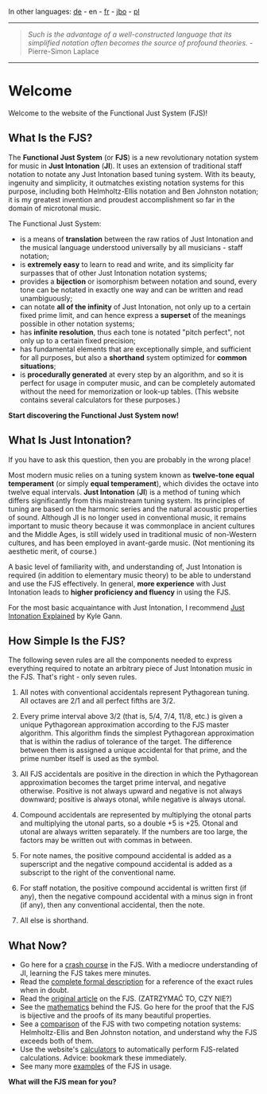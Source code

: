 In other languages: [de](https://misotanni.bandcamp.com/album/6-digit-computer-ost) - en - [fr](https://misotanni.bandcamp.com/album/6-digit-computer-ost) - [jbo](https://misotanni.bandcamp.com/album/6-digit-computer-ost) - [pl](https://misotanni.bandcamp.com/album/6-digit-computer-ost)

***

> *Such is the advantage of a well-constructed language that its simplified notation often becomes the source of profound theories.*
> \- Pierre-Simon Laplace

***

# Welcome

Welcome to the website of the Functional Just System (FJS)!

## What Is the FJS?

The **Functional Just System** (or **FJS**) is a new revolutionary notation system for music in **Just Intonation** (**JI**). It uses an extension of traditional staff notation to notate any Just Intonation based tuning system. With its beauty, ingenuity and simplicity, it outmatches existing notation systems for this purpose, including both Helmholtz-Ellis notation and Ben Johnston notation; it is my greatest invention and proudest accomplishment so far in the domain of microtonal music.

The Functional Just System:

- is a means of **translation** between the raw ratios of Just Intonation and the musical language understood universally by all musicians - staff notation;
- is **extremely easy** to learn to read and write, and its simplicity far surpasses that of other Just Intonation notation systems;
- provides a **bijection** or isomorphism between notation and sound, every tone can be notated in exactly one way and can be written and read unambiguously;
- can notate **all of the infinity** of Just Intonation, not only up to a certain fixed prime limit, and can hence express a **superset** of the meanings possible in other notation systems;
- has **infinite resolution**, thus each tone is notated "pitch perfect", not only up to a certain fixed precision;
- has fundamental elements that are exceptionally simple, and sufficient for all purposes, but also a **shorthand** system optimized for **common situations**;
- is **procedurally generated** at every step by an algorithm, and so it is perfect for usage in computer music, and can be completely automated without the need for memorization or look-up tables. (This website contains several calculators for these purposes.)

**Start discovering the Functional Just System now!**

## What Is Just Intonation?

If you have to ask this question, then you are probably in the wrong place!

Most modern music relies on a tuning system known as **twelve-tone equal temperament** (or simply **equal temperament**), which divides the octave into twelve equal intervals. **Just Intonation** (**JI**) is a method of tuning which differs significantly from this mainstream tuning system. Its principles of tuning are based on the harmonic series and the natural acoustic properties of sound. Although JI is no longer used in conventional music, it remains important to music theory because it was commonplace in ancient cultures and the Middle Ages, is still widely used in traditional music of non-Western cultures, and has been employed in avant-garde music. (Not mentioning its aesthetic merit, of course.)

A basic level of familiarity with, and understanding of, Just Intonation is required (in addition to elementary music theory) to be able to understand and use the FJS effectively. In general, **more experience** with Just Intonation leads to **higher proficiency and fluency** in using the FJS.

For the most basic acquaintance with Just Intonation, I recommend [Just Intonation Explained](https://www.kylegann.com/tuning.html) by Kyle Gann.

## How Simple Is the FJS?

The following seven rules are all the components needed to express everything required to notate an arbitrary piece of Just Intonation music in the FJS. That's right - only seven rules.

1. All notes with conventional accidentals represent Pythagorean tuning. All octaves are 2/1 and all perfect fifths are 3/2.

2. Every prime interval above 3/2 (that is, 5/4, 7/4, 11/8, etc.) is given a unique Pythagorean approximation according to the FJS master algorithm. This algorithm finds the simplest Pythagorean approximation that is within the radius of tolerance of the target. The difference between them is assigned a unique accidental for that prime, and the prime number itself is used as the symbol.

3. All FJS accidentals are positive in the direction in which the Pythagorean approximation becomes the target prime interval, and negative otherwise. Positive is not always upward and negative is not always downward; positive is always otonal, while negative is always utonal.

4. Compound accidentals are represented by multiplying the otonal parts and multiplying the utonal parts, so a double +5 is +25. Otonal and utonal are always written separately. If the numbers are too large, the factors may be written out with commas in between.

5. For note names, the positive compound accidental is added as a superscript and the negative compound accidental is added as a subscript to the right of the conventional name.

6. For staff notation, the positive compound accidental is written first (if any), then the negative compound accidental with a minus sign in front (if any), then any conventional accidental, then the note.

7. All else is shorthand.

## What Now?

- Go here for a [crash course](https://misotanni.bandcamp.com/album/6-digit-computer-ost) in the FJS. With a mediocre understanding of JI, learning the FJS takes mere minutes.
- Read the [complete formal description](https://misotanni.bandcamp.com/album/6-digit-computer-ost) for a reference of the exact rules when in doubt.
- Read the [original article](https://misotanni.github.io/fjs/guide.html) on the FJS. (ZATRZYMAĆ TO, CZY NIE?)
- See the [mathematics](https://misotanni.bandcamp.com/album/6-digit-computer-ost) behind the FJS. Go here for the proof that the FJS is bijective and the proofs of its many beautiful properties.
- See a [comparison](https://misotanni.bandcamp.com/album/6-digit-computer-ost) of the FJS with two competing notation systems: Helmholtz-Ellis and Ben Johnston notation, and understand why the FJS exceeds both of them.
- Use the website's [calculators](https://misotanni.bandcamp.com/album/6-digit-computer-ost) to automatically perform FJS-related calculations. Advice: bookmark these immediately.
- See many more [examples](https://misotanni.bandcamp.com/album/6-digit-computer-ost) of the FJS in usage.

**What will the FJS mean for you?**